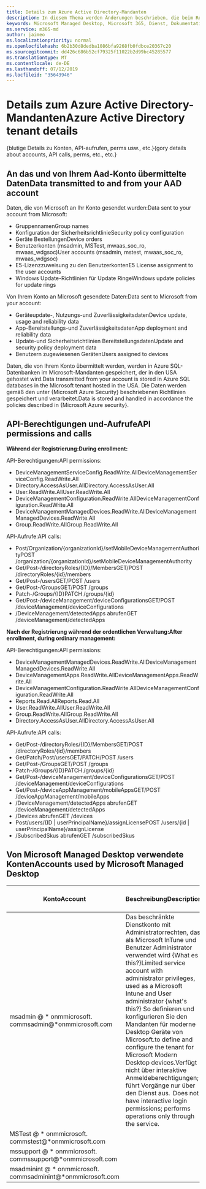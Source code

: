 ```yaml
---
title: Details zum Azure Active Directory-Mandanten
description: In diesem Thema werden Änderungen beschrieben, die beim Registrieren von Microsoft Managed Desktop an Ihrem Aad-Konto vorgenommen wurden.
keywords: Microsoft Managed Desktop, Microsoft 365, Dienst, Dokumentation
ms.service: m365-md
author: jaimeo
ms.localizationpriority: normal
ms.openlocfilehash: 6b2b30d8dedba1086bfa9268fb0fdbce20367c20
ms.sourcegitcommit: dd426c686b52cf79325f11022b2d99bc45285577
ms.translationtype: MT
ms.contentlocale: de-DE
ms.lasthandoff: 07/12/2019
ms.locfileid: "35643946"
---
```

# <a name="azure-active-directory-tenant-details"></a><span data-ttu-id="f4b1c-104">Details zum Azure Active Directory-Mandanten</span><span class="sxs-lookup"><span data-stu-id="f4b1c-104">Azure Active Directory tenant details</span></span>
<span data-ttu-id="f4b1c-105">{blutige Details zu Konten, API-aufrufen, perms usw., etc.}</span><span class="sxs-lookup"><span data-stu-id="f4b1c-105">{gory details about accounts, API calls, perms, etc., etc.}</span></span>


## <a name="data-transmitted-to-and-from-your-aad-account"></a><span data-ttu-id="f4b1c-106">An das und von Ihrem Aad-Konto übermittelte Daten</span><span class="sxs-lookup"><span data-stu-id="f4b1c-106">Data transmitted to and from your AAD account</span></span>


<span data-ttu-id="f4b1c-107">Daten, die von Microsoft an Ihr Konto gesendet wurden:</span><span class="sxs-lookup"><span data-stu-id="f4b1c-107">Data sent to your account from Microsoft:</span></span>

- <span data-ttu-id="f4b1c-108">Gruppennamen</span><span class="sxs-lookup"><span data-stu-id="f4b1c-108">Group names</span></span>
- <span data-ttu-id="f4b1c-109">Konfiguration der Sicherheitsrichtlinie</span><span class="sxs-lookup"><span data-stu-id="f4b1c-109">Security policy configuration</span></span>
- <span data-ttu-id="f4b1c-110">Geräte Bestellungen</span><span class="sxs-lookup"><span data-stu-id="f4b1c-110">Device orders</span></span>
- <span data-ttu-id="f4b1c-111">Benutzerkonten (msadmin, MSTest, mwaas_soc_ro, mwaas_wdgsoc)</span><span class="sxs-lookup"><span data-stu-id="f4b1c-111">User accounts (msadmin, mstest, mwaas_soc_ro, mwaas_wdgsoc)</span></span>
- <span data-ttu-id="f4b1c-112">E5-Lizenzzuweisung zu den Benutzerkonten</span><span class="sxs-lookup"><span data-stu-id="f4b1c-112">E5 License assignment to the user accounts</span></span>
- <span data-ttu-id="f4b1c-113">Windows Update-Richtlinien für Update Ringe</span><span class="sxs-lookup"><span data-stu-id="f4b1c-113">Windows update policies for update rings</span></span>

<span data-ttu-id="f4b1c-114">Von Ihrem Konto an Microsoft gesendete Daten:</span><span class="sxs-lookup"><span data-stu-id="f4b1c-114">Data sent to Microsoft from your account:</span></span>

- <span data-ttu-id="f4b1c-115">Geräteupdate-, Nutzungs-und Zuverlässigkeitsdaten</span><span class="sxs-lookup"><span data-stu-id="f4b1c-115">Device update, usage and reliability data</span></span>
- <span data-ttu-id="f4b1c-116">App-Bereitstellungs-und Zuverlässigkeitsdaten</span><span class="sxs-lookup"><span data-stu-id="f4b1c-116">App deployment and reliability data</span></span>
- <span data-ttu-id="f4b1c-117">Update-und Sicherheitsrichtlinien Bereitstellungsdaten</span><span class="sxs-lookup"><span data-stu-id="f4b1c-117">Update and security policy deployment data</span></span>
- <span data-ttu-id="f4b1c-118">Benutzern zugewiesenen Geräten</span><span class="sxs-lookup"><span data-stu-id="f4b1c-118">Users assigned to devices</span></span>  

<span data-ttu-id="f4b1c-119">Daten, die von Ihrem Konto übermittelt werden, werden in Azure SQL-Datenbanken im Microsoft-Mandanten gespeichert, der in den USA gehostet wird.</span><span class="sxs-lookup"><span data-stu-id="f4b1c-119">Data transmitted from your account is stored in Azure SQL databases in the Microsoft tenant hosted in the USA.</span></span> <span data-ttu-id="f4b1c-120">Die Daten werden gemäß den unter {Microsoft Azure Security} beschriebenen Richtlinien gespeichert und verarbeitet.</span><span class="sxs-lookup"><span data-stu-id="f4b1c-120">Data is stored and handled in accordance the policies described in {Microsoft Azure security}.</span></span> 

## <a name="api-permissions-and-calls"></a><span data-ttu-id="f4b1c-121">API-Berechtigungen und-Aufrufe</span><span class="sxs-lookup"><span data-stu-id="f4b1c-121">API permissions and calls</span></span>

<span data-ttu-id="f4b1c-122">**Während der Registrierung:**</span><span class="sxs-lookup"><span data-stu-id="f4b1c-122">**During enrollment:**</span></span>

<span data-ttu-id="f4b1c-123">API-Berechtigungen:</span><span class="sxs-lookup"><span data-stu-id="f4b1c-123">API permissions:</span></span>
- <span data-ttu-id="f4b1c-124">DeviceManagementServiceConfig.ReadWrite.All</span><span class="sxs-lookup"><span data-stu-id="f4b1c-124">DeviceManagementServiceConfig.ReadWrite.All</span></span>
- <span data-ttu-id="f4b1c-125">Directory.AccessAsUser.All</span><span class="sxs-lookup"><span data-stu-id="f4b1c-125">Directory.AccessAsUser.All</span></span>
- <span data-ttu-id="f4b1c-126">User.ReadWrite.All</span><span class="sxs-lookup"><span data-stu-id="f4b1c-126">User.ReadWrite.All</span></span>
- <span data-ttu-id="f4b1c-127">DeviceManagementConfiguration.ReadWrite.All</span><span class="sxs-lookup"><span data-stu-id="f4b1c-127">DeviceManagementConfiguration.ReadWrite.All</span></span>
- <span data-ttu-id="f4b1c-128">DeviceManagementManagedDevices.ReadWrite.All</span><span class="sxs-lookup"><span data-stu-id="f4b1c-128">DeviceManagementManagedDevices.ReadWrite.All</span></span>
- <span data-ttu-id="f4b1c-129">Group.ReadWrite.All</span><span class="sxs-lookup"><span data-stu-id="f4b1c-129">Group.ReadWrite.All</span></span>

<span data-ttu-id="f4b1c-130">API-Aufrufe:</span><span class="sxs-lookup"><span data-stu-id="f4b1c-130">API calls:</span></span>
- <span data-ttu-id="f4b1c-131">Post/Organization/{organizationId}/setMobileDeviceManagementAuthority</span><span class="sxs-lookup"><span data-stu-id="f4b1c-131">POST /organization/{organizationId}/setMobileDeviceManagementAuthority</span></span>
- <span data-ttu-id="f4b1c-132">Get/Post-/directoryRoles/{ID}/Members</span><span class="sxs-lookup"><span data-stu-id="f4b1c-132">GET/POST /directoryRoles/{id}/members</span></span>
- <span data-ttu-id="f4b1c-133">Get/Post-/users</span><span class="sxs-lookup"><span data-stu-id="f4b1c-133">GET/POST /users</span></span>
- <span data-ttu-id="f4b1c-134">Get/Post-/Groups</span><span class="sxs-lookup"><span data-stu-id="f4b1c-134">GET/POST /groups</span></span>
- <span data-ttu-id="f4b1c-135">Patch-/Groups/{ID}</span><span class="sxs-lookup"><span data-stu-id="f4b1c-135">PATCH /groups/{id}</span></span>
- <span data-ttu-id="f4b1c-136">Get/Post-/deviceManagement/deviceConfigurations</span><span class="sxs-lookup"><span data-stu-id="f4b1c-136">GET/POST /deviceManagement/deviceConfigurations</span></span>
- <span data-ttu-id="f4b1c-137">/DeviceManagement/detectedApps abrufen</span><span class="sxs-lookup"><span data-stu-id="f4b1c-137">GET /deviceManagement/detectedApps</span></span>

<span data-ttu-id="f4b1c-138">**Nach der Registrierung während der ordentlichen Verwaltung:**</span><span class="sxs-lookup"><span data-stu-id="f4b1c-138">**After enrollment, during ordinary management:**</span></span>

<span data-ttu-id="f4b1c-139">API-Berechtigungen:</span><span class="sxs-lookup"><span data-stu-id="f4b1c-139">API permissions:</span></span>
- <span data-ttu-id="f4b1c-140">DeviceManagementManagedDevices.ReadWrite.All</span><span class="sxs-lookup"><span data-stu-id="f4b1c-140">DeviceManagementManagedDevices.ReadWrite.All</span></span>
- <span data-ttu-id="f4b1c-141">DeviceManagementApps.ReadWrite.All</span><span class="sxs-lookup"><span data-stu-id="f4b1c-141">DeviceManagementApps.ReadWrite.All</span></span>
- <span data-ttu-id="f4b1c-142">DeviceManagementConfiguration.ReadWrite.All</span><span class="sxs-lookup"><span data-stu-id="f4b1c-142">DeviceManagementConfiguration.ReadWrite.All</span></span>
- <span data-ttu-id="f4b1c-143">Reports.Read.All</span><span class="sxs-lookup"><span data-stu-id="f4b1c-143">Reports.Read.All</span></span>
- <span data-ttu-id="f4b1c-144">User.ReadWrite.All</span><span class="sxs-lookup"><span data-stu-id="f4b1c-144">User.ReadWrite.All</span></span>
- <span data-ttu-id="f4b1c-145">Group.ReadWrite.All</span><span class="sxs-lookup"><span data-stu-id="f4b1c-145">Group.ReadWrite.All</span></span>
- <span data-ttu-id="f4b1c-146">Directory.AccessAsUser.All</span><span class="sxs-lookup"><span data-stu-id="f4b1c-146">Directory.AccessAsUser.All</span></span>

<span data-ttu-id="f4b1c-147">API-Aufrufe:</span><span class="sxs-lookup"><span data-stu-id="f4b1c-147">API calls:</span></span>
- <span data-ttu-id="f4b1c-148">Get/Post-/directoryRoles/{ID}/Members</span><span class="sxs-lookup"><span data-stu-id="f4b1c-148">GET/POST /directoryRoles/{id}/members</span></span>
- <span data-ttu-id="f4b1c-149">Get/Patch/Post/users</span><span class="sxs-lookup"><span data-stu-id="f4b1c-149">GET/PATCH/POST /users</span></span>
- <span data-ttu-id="f4b1c-150">Get/Post-/Groups</span><span class="sxs-lookup"><span data-stu-id="f4b1c-150">GET/POST /groups</span></span>
- <span data-ttu-id="f4b1c-151">Patch-/Groups/{ID}</span><span class="sxs-lookup"><span data-stu-id="f4b1c-151">PATCH /groups/{id}</span></span>
- <span data-ttu-id="f4b1c-152">Get/Post-/deviceManagement/deviceConfigurations</span><span class="sxs-lookup"><span data-stu-id="f4b1c-152">GET/POST /deviceManagement/deviceConfigurations</span></span>
- <span data-ttu-id="f4b1c-153">Get/Post-/deviceAppManagement/mobileApps</span><span class="sxs-lookup"><span data-stu-id="f4b1c-153">GET/POST /deviceAppManagement/mobileApps</span></span>
- <span data-ttu-id="f4b1c-154">/DeviceManagement/detectedApps abrufen</span><span class="sxs-lookup"><span data-stu-id="f4b1c-154">GET /deviceManagement/detectedApps</span></span>
- <span data-ttu-id="f4b1c-155">/Devices abrufen</span><span class="sxs-lookup"><span data-stu-id="f4b1c-155">GET /devices</span></span>
- <span data-ttu-id="f4b1c-156">Post/users/{ID | userPrincipalName}/assignLicense</span><span class="sxs-lookup"><span data-stu-id="f4b1c-156">POST /users/{id | userPrincipalName}/assignLicense</span></span>
- <span data-ttu-id="f4b1c-157">/SubscribedSkus abrufen</span><span class="sxs-lookup"><span data-stu-id="f4b1c-157">GET /subscribedSkus</span></span>

## <a name="accounts-used-by-microsoft-managed-desktop"></a><span data-ttu-id="f4b1c-158">Von Microsoft Managed Desktop verwendete Konten</span><span class="sxs-lookup"><span data-stu-id="f4b1c-158">Accounts used by Microsoft Managed Desktop</span></span>





| <span data-ttu-id="f4b1c-159">Konto</span><span class="sxs-lookup"><span data-stu-id="f4b1c-159">Account</span></span> | <span data-ttu-id="f4b1c-160">Beschreibung</span><span class="sxs-lookup"><span data-stu-id="f4b1c-160">Description</span></span>  | <span data-ttu-id="f4b1c-161">Bedingter Zugriff</span><span class="sxs-lookup"><span data-stu-id="f4b1c-161">Conditional access</span></span>  | <span data-ttu-id="f4b1c-162">Mehrstufige Authentifizierung</span><span class="sxs-lookup"><span data-stu-id="f4b1c-162">Multi-factor authentication</span></span>  | <span data-ttu-id="f4b1c-163">Gründe für die ordnungsgemäße</span><span class="sxs-lookup"><span data-stu-id="f4b1c-163">Why this is OK</span></span> |
|---------|---------|---------|---------|--------------|
| <span data-ttu-id="f4b1c-164">msadmin @ \* onmmicrosoft. com</span><span class="sxs-lookup"><span data-stu-id="f4b1c-164">msadmin@\*onmmicrosoft.com</span></span> | <span data-ttu-id="f4b1c-165">Das beschränkte Dienstkonto mit Administratorrechten, das als Microsoft InTune und Benutzer Administrator verwendet wird {What es this?}</span><span class="sxs-lookup"><span data-stu-id="f4b1c-165">Limited service account with administrator privileges, used as a Microsoft Intune and User administrator {what's this?}</span></span> <span data-ttu-id="f4b1c-166">So definieren und konfigurieren Sie den Mandanten für moderne Desktop Geräte von Microsoft.</span><span class="sxs-lookup"><span data-stu-id="f4b1c-166">to define and configure the tenant for Microsoft Modern Desktop devices.</span></span><span data-ttu-id="f4b1c-167">Verfügt nicht über interaktive Anmeldeberechtigungen; führt Vorgänge nur über den Dienst aus.</span><span class="sxs-lookup"><span data-stu-id="f4b1c-167">  Does not have interactive login permissions; performs operations only through the service.</span></span>  | <span data-ttu-id="f4b1c-168">Ausgeschlossen, da Sie nicht in Ihrem Netzwerk stammt</span><span class="sxs-lookup"><span data-stu-id="f4b1c-168">Excluded, because it doesn't originate in your network</span></span>        | <span data-ttu-id="f4b1c-169">Ausgeschlossen, da keine interaktive Anmeldung vorhanden ist</span><span class="sxs-lookup"><span data-stu-id="f4b1c-169">Excluded because there is no interactive logon</span></span>        | <span data-ttu-id="f4b1c-170">Im Azure Key Vault gespeichertes Kennwort</span><span class="sxs-lookup"><span data-stu-id="f4b1c-170">Password stored in Azure Key Vault</span></span> |
| <span data-ttu-id="f4b1c-171">MSTest @ \* onmmicrosoft. com</span><span class="sxs-lookup"><span data-stu-id="f4b1c-171">mstest@\*onmmicrosoft.com</span></span>     |         |         |         |
| <span data-ttu-id="f4b1c-172">mssupport @ \* onmmicrosoft. com</span><span class="sxs-lookup"><span data-stu-id="f4b1c-172">mssupport@\*onmmicrosoft.com</span></span>     |         |         |         |
| <span data-ttu-id="f4b1c-173">msadminint @ \* onmmicrosoft. com</span><span class="sxs-lookup"><span data-stu-id="f4b1c-173">msadminint@\*onmmicrosoft.com</span></span>     |         |         |         |

